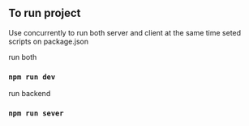 ## To run project

Use concurrently to run both server and client at the same time
seted scripts on package.json<br />

run both
### `npm run dev`

run backend
### `npm run sever`